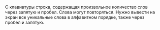 С клавиатуры строка, содержащая произвольное количество слов через запятую и пробел. Слова могут повторяться. Нужно вывести на экран все уникальные слова в алфавитном порядке, также через пробел и запятую.
